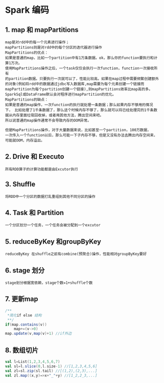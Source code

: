 # Spark 编码

## 1. map 和 mapPartitions

~~~
map是对rdd中的每一个元素进行操作；
mapPartitions则是对rdd中的每个分区的迭代器进行操作
MapPartitions的优点：
如果是普通的map，比如一个partition中有1万条数据。ok，那么你的function要执行和计算1万次。
使用MapPartitions操作之后，一个task仅仅会执行一次function，function一次接收所有
的partition数据。只要执行一次就可以了，性能比较高。如果在map过程中需要频繁创建额外的对象(例如将rdd中的数据通过jdbc写入数据库,map需要为每个元素创建一个链接而mapPartition为每个partition创建一个链接),则mapPartitions效率比map高的多。
SparkSql或DataFrame默认会对程序进行mapPartition的优化。
MapPartitions的缺点：
如果是普通的map操作，一次function的执行就处理一条数据；那么如果内存不够用的情况下， 比如处理了1千条数据了，那么这个时候内存不够了，那么就可以将已经处理完的1千条数据从内存里面垃圾回收掉，或者用其他方法，腾出空间来吧。
所以说普通的map操作通常不会导致内存的OOM异常。 

但是MapPartitions操作，对于大量数据来说，比如甚至一个partition，100万数据，
一次传入一个function以后，那么可能一下子内存不够，但是又没有办法去腾出内存空间来，可能就OOM，内存溢出。

~~~

## 2. Drive 和 Executo

~~~
所有RDD算子的计算功能都是由Excutor执行
~~~

## 3. Shuffle

~~~
将RDD中一个分区的数据打乱重组到其他不同分区的操作
~~~

## 4. Task 和 Partition

~~~
一个分区划分一个任务，一个任务会被分配到一个excutor
~~~

## 5. reduceByKey 和groupByKey

~~~
reduceByKey 在shuffle之前有combine(预聚合)操作，性能相对groupByKey要好
~~~

## 6. stage 划分

~~~
stage划分根据宽依赖，stage个数=1+shuffle个数
~~~

## 7. 更新map

```scala
/**
 *简化if else 结构
 **/
if(map.contains(v))
	map+=(v->0)
map.update(v,map(v)+1) //if外边
```

## 8. 数组切片

```scala
val l=List(1,2,3,4,5,6,7)
val sl=l.slice(0,l.size-1) //[1,2,3,4,5,6]
val zl=sl.zip(sl.tail) //[(1,2),(2,3),...]
val zl.map((x,y)=>x+"_"+y) //[1_2,2_3,...]
```

